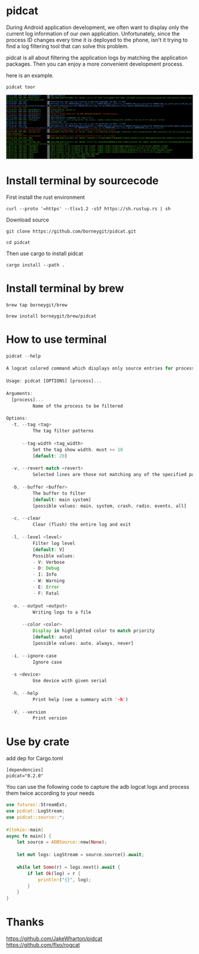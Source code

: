 # pidcat

During Android application development, we often want to display only the current log information of our own application. Unfortunately, since the process ID changes every time it is deployed to the phone, isn't it trying to find a log filtering tool that can solve this problem.

pidcat is all about filtering the application logs by matching the application packages. Then you can enjoy a more convenient development process.

here is an example.

```
pidcat toor
```

![ScreenShot](/asset/screen.png)

# Install terminal by sourcecode
First install the rust environment
```
curl --proto '=https' --tlsv1.2 -sSf https://sh.rustup.rs | sh
```

Download source
```
git clone https://github.com/borneygit/pidcat.git
```
```
cd pidcat
```
Then use cargo to install pidcat
```
cargo install --path .
```

# Install terminal by brew

```
brew tap borneygit/brew
```
```
brew install borneygit/brew/pidcat
```

# How to use terminal

```rust
pidcat --help

A logcat colored command which displays only source entries for processes of a specific application package.

Usage: pidcat [OPTIONS] [process]...

Arguments:
  [process]...
          Name of the process to be filtered

Options:
  -t, --tag <tag>
          The tag filter patterns

      --tag-width <tag_width>
          Set the tag show width. must >= 10
          [default: 20]

  -v, --revert-match <revert>
          Selected lines are those not matching any of the specified patterns.

  -b, --buffer <buffer>
          The buffer to filter
          [default: main system]
          [possible values: main, system, crash, radio, events, all]

  -c, --clear
          Clear (flush) the entire log and exit

  -l, --level <level>
          Filter log level
          [default: V]
          Possible values:
          - V: Verbose
          - D: Debug
          - I: Info
          - W: Warning
          - E: Error
          - F: Fatal

  -o, --output <output>
          Writing logs to a file

      --color <color>
          Display in highlighted color to match priority
          [default: auto]
          [possible values: auto, always, never]

  -i, --ignore-case
          Ignore case

  -s <device>
          Use device with given serial

  -h, --help
          Print help (see a summary with '-h')

  -V, --version
          Print version
```

# Use by crate
add dep for Cargo.toml
```
[dependencies]
pidcat="0.2.0"
```
You can use the following code to capture the adb logcat logs and process them twice according to your needs
```rust
use futures::StreamExt;
use pidcat::LogStream;
use pidcat::source::*;

#[tokio::main]
async fn main() {
    let source = ADBSource::new(None);

    let mut logs: LogStream = source.source().await;

    while let Some(r) = logs.next().await {
        if let Ok(log) = r {
            println!("{}", log);
        }
    }
}
```

# Thanks
https://github.com/JakeWharton/pidcat </br>
https://github.com/flxo/rogcat
